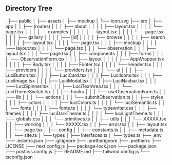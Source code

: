 ## Directory Tree

.
├── public
│   ├── assets
│   ├── mockup
│   └── icon.svg
├── src
│   ├── app
│   │   ├── (routes)
│   │   │   ├── about
│   │   │   │   ├── layout.tsx
│   │   │   │   └── page.tsx
│   │   │   ├── examples
│   │   │   │   ├── layout.tsx
│   │   │   │   └── page.tsx
│   │   │   ├── gallery
│   │   │   │   ├── [id]
│   │   │   │   ├── browse
│   │   │   │   ├── search
│   │   │   │   ├── layout.tsx
│   │   │   │   └── page.tsx
│   │   │   ├── mockup
│   │   │   │   ├── layout.tsx
│   │   │   │   └── page.tsx
│   │   │   └── observation
│   │   │       ├── layout.tsx
│   │   │       └── page.tsx
│   │   ├── components
│   │   │   ├── forms
│   │   │   │   └── ObservationForm.tsx
│   │   │   ├── layout
│   │   │   │   ├── AppWrapper.tsx
│   │   │   │   ├── Body.tsx
│   │   │   │   ├── Footer.tsx
│   │   │   │   └── Header.tsx
│   │   │   ├── providers
│   │   │   │   └── providers.tsx
│   │   │   └── ui
│   │   │       ├── LuciButton.tsx
│   │   │       ├── LuciCard.tsx
│   │   │       ├── LuciIcons.tsx
│   │   │       ├── LuciImage.tsx
│   │   │       ├── LuciModal.tsx
│   │   │       ├── LuciNavbar.tsx
│   │   │       ├── LuciSpinner.tsx
│   │   │       ├── LuciTextArea.tsx
│   │   │       └── LuciThemeSwitch.tsx
│   │   ├── hooks
│   │   │   └── useObservationForm.ts
│   │   ├── lib
│   │   │   └── actions
│   │   │       └── submitObservation.ts
│   │   ├── styles
│   │   │   ├── colors
│   │   │   │   ├── luciColors.ts
│   │   │   │   └── luciSemantic.ts
│   │   │   ├── fonts
│   │   │   │   ├── fonts.ts
│   │   │   │   └── typewriter.css
│   │   │   ├── themes
│   │   │   │   ├── luciDarkTheme.ts
│   │   │   │   └── luciLightTheme.ts
│   │   │   ├── globals.css
│   │   │   └── primitives.ts
│   │   ├── utils
│   │   │   └── XXXXX.tsx
│   │   ├── working
│   │   │   └── XXXXX.tsx
│   │   ├── error.tsx
│   │   ├── layout.tsx
│   │   └── page.tsx
│   ├── config
│   │   ├── constants.ts
│   │   ├── metadata.ts
│   │   └── site.ts
│   └── types
│       ├── interfaces.ts
│       └── types.ts
├── .env
├── .eslintrc.json
├── .gitignore
├── .prettierignore
├── .prettierrc
├── LICENSE
├── next.config.js
├── package-lock.json
├── package.json
├── postcss.config.js
├── README.md
├── tailwind.config.js
└── tsconfig.json